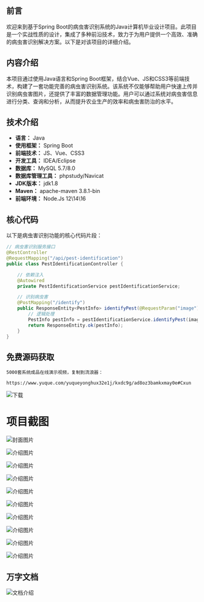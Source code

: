 ## 前言

欢迎来到基于Spring Boot的病虫害识别系统的Java计算机毕业设计项目。此项目是一个实战性质的设计，集成了多种前沿技术，致力于为用户提供一个高效、准确的病虫害识别解决方案。以下是对该项目的详细介绍。

## 内容介绍

本项目通过使用Java语言和Spring Boot框架，结合Vue、JS和CSS3等前端技术，构建了一套功能完善的病虫害识别系统。该系统不仅能够帮助用户快速上传并识别病虫害图片，还提供了丰富的数据管理功能。用户可以通过系统对病虫害信息进行分类、查询和分析，从而提升农业生产的效率和病虫害防治的水平。

## 技术介绍

- **语言：** Java
- **使用框架：** Spring Boot
- **前端技术：** JS、Vue、CSS3
- **开发工具：** IDEA/Eclipse
- **数据库：** MySQL 5.7/8.0
- **数据库管理工具：** phpstudy/Navicat
- **JDK版本：** jdk1.8
- **Maven：** apache-maven 3.8.1-bin
- **前端环境：** Node.Js 12\14\16

## 核心代码

以下是病虫害识别功能的核心代码片段：

```java
// 病虫害识别服务接口
@RestController
@RequestMapping("/api/pest-identification")
public class PestIdentificationController {

    // 依赖注入
    @Autowired
    private PestIdentificationService pestIdentificationService;

    // 识别病虫害
    @PostMapping("/identify")
    public ResponseEntity<PestInfo> identifyPest(@RequestParam("image") MultipartFile image) {
        // 逻辑处理
        PestInfo pestInfo = pestIdentificationService.identifyPest(image);
        return ResponseEntity.ok(pestInfo);
    }
}
```

## 免费源码获取

```
5000套系统成品在线演示视频，复制到流浪器： 
```
```
https://www.yuque.com/yuqueyonghux32e1j/kxdc9g/ad8oz3bamkxmay0e#Cxun
```
![下载](https://img12.360buyimg.com/ddimg/jfs/t1/339687/11/1349/28408/68ad865fF412d7877/adaa650483a100f2.jpg)

# 项目截图

![封面图片](https://img14.360buyimg.com/ddimg/jfs/t1/337848/22/8005/153840/68bdb839F14c92f14/469a25225edecade.jpg)

![介绍图片](https://img10.360buyimg.com/ddimg/jfs/t1/325621/35/17189/102001/68bdb810Fd0fbc63f/ffb73cde99d6e116.jpg)

![介绍图片](https://img10.360buyimg.com/ddimg/jfs/t1/324689/5/17229/86958/68bdb810Fa49d9269/ff570639c81280fe.jpg)

![介绍图片](https://img14.360buyimg.com/ddimg/jfs/t1/329474/39/10619/56514/68bdb812Fa4c1e3ef/2ae083e6c8afea92.jpg)

![介绍图片](https://img10.360buyimg.com/ddimg/jfs/t1/337894/40/7861/45259/68bdb812F3a411d89/949bc09bcc58b293.jpg)

![介绍图片](https://img13.360buyimg.com/ddimg/jfs/t1/338176/39/8220/86928/68bdb813F866f08d9/5e7836d9e33cc57f.jpg)

![介绍图片](https://img12.360buyimg.com/ddimg/jfs/t1/340741/35/7764/48324/68bdb813Fe3037c97/168e6dcb2e7167e0.jpg)

![介绍图片](https://img12.360buyimg.com/ddimg/jfs/t1/344703/18/690/63962/68bdb814Fbc64e2d0/5e52264526ca5a39.jpg)

![介绍图片](https://img11.360buyimg.com/ddimg/jfs/t1/334621/40/10711/54863/68bdb815F621a30fd/cf586dc307fd374c.jpg)

![介绍图片](https://img11.360buyimg.com/ddimg/jfs/t1/343223/34/772/46609/68bdb816Fb386de5a/d1835dc4615a4efa.jpg)


## 万字文档
![文档介绍](https://img14.360buyimg.com/ddimg/jfs/t1/338393/1/3576/156947/68b1ad0cF74dc525c/ff9cd6c574295685.jpg)
